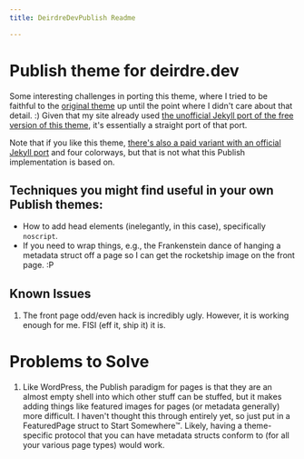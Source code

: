 ```yaml
---
title: DeirdreDevPublish Readme

---
```


# Publish theme for deirdre.dev

Some interesting challenges in porting this theme, where I tried to be faithful to the [original theme](https://html5up.net/solid-state) up until the point where I didn't care about that detail. :) Given that my site already used [the unofficial Jekyll port of the free version of this theme](https://github.com/andrewbanchich/Solid-State-Jekyll-Theme), it's essentially a straight port of that port.

Note that if you like this theme, [there's also a paid variant with an official Jekyll port](https://pixelarity.com/solid-state) and four colorways, but that is not what this Publish implementation is based on.

## Techniques you might find useful in your own Publish themes:

* How to add head elements (inelegantly, in this case), specifically `noscript`.
* If you need to wrap things, e.g., the Frankenstein dance of hanging a metadata struct off a page so I can get the rocketship image on the front page. :P

## Known Issues

1. The front page odd/even hack is incredibly ugly. However, it is working enough for me. FISI (eff it, ship it) it is.

# Problems to Solve

1. Like WordPress, the Publish paradigm for pages is that they are an almost empty shell into which other stuff can be stuffed, but it makes adding things like featured images for pages (or metadata generally) more difficult. I haven't thought this through entirely yet, so just put in a FeaturedPage struct to Start Somewhere™. Likely, having a theme-specific protocol that you can have metadata structs conform to (for all your various page types) would work.

